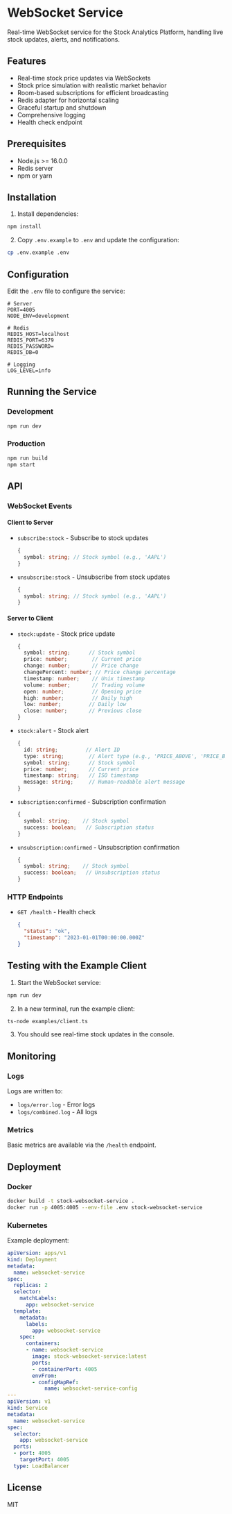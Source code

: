 # WebSocket Service

Real-time WebSocket service for the Stock Analytics Platform, handling live stock updates, alerts, and notifications.

## Features

- Real-time stock price updates via WebSockets
- Stock price simulation with realistic market behavior
- Room-based subscriptions for efficient broadcasting
- Redis adapter for horizontal scaling
- Graceful startup and shutdown
- Comprehensive logging
- Health check endpoint

## Prerequisites

- Node.js >= 16.0.0
- Redis server
- npm or yarn

## Installation

1. Install dependencies:

```bash
npm install
```

2. Copy `.env.example` to `.env` and update the configuration:

```bash
cp .env.example .env
```

## Configuration

Edit the `.env` file to configure the service:

```env
# Server
PORT=4005
NODE_ENV=development

# Redis
REDIS_HOST=localhost
REDIS_PORT=6379
REDIS_PASSWORD=
REDIS_DB=0

# Logging
LOG_LEVEL=info
```

## Running the Service

### Development

```bash
npm run dev
```

### Production

```bash
npm run build
npm start
```

## API

### WebSocket Events

#### Client to Server

- `subscribe:stock` - Subscribe to stock updates
  ```typescript
  {
    symbol: string; // Stock symbol (e.g., 'AAPL')
  }
  ```

- `unsubscribe:stock` - Unsubscribe from stock updates
  ```typescript
  {
    symbol: string; // Stock symbol (e.g., 'AAPL')
  }
  ```

#### Server to Client

- `stock:update` - Stock price update
  ```typescript
  {
    symbol: string;      // Stock symbol
    price: number;        // Current price
    change: number;       // Price change
    changePercent: number; // Price change percentage
    timestamp: number;    // Unix timestamp
    volume: number;       // Trading volume
    open: number;         // Opening price
    high: number;         // Daily high
    low: number;         // Daily low
    close: number;       // Previous close
  }
  ```

- `stock:alert` - Stock alert
  ```typescript
  {
    id: string;         // Alert ID
    type: string;        // Alert type (e.g., 'PRICE_ABOVE', 'PRICE_BELOW', 'VOLUME_SPIKE')
    symbol: string;      // Stock symbol
    price: number;       // Current price
    timestamp: string;   // ISO timestamp
    message: string;     // Human-readable alert message
  }
  ```

- `subscription:confirmed` - Subscription confirmation
  ```typescript
  {
    symbol: string;    // Stock symbol
    success: boolean;   // Subscription status
  }
  ```

- `unsubscription:confirmed` - Unsubscription confirmation
  ```typescript
  {
    symbol: string;    // Stock symbol
    success: boolean;   // Unsubscription status
  }
  ```

### HTTP Endpoints

- `GET /health` - Health check
  ```json
  {
    "status": "ok",
    "timestamp": "2023-01-01T00:00:00.000Z"
  }
  ```

## Testing with the Example Client

1. Start the WebSocket service:

```bash
npm run dev
```

2. In a new terminal, run the example client:

```bash
ts-node examples/client.ts
```

3. You should see real-time stock updates in the console.

## Monitoring

### Logs

Logs are written to:
- `logs/error.log` - Error logs
- `logs/combined.log` - All logs

### Metrics

Basic metrics are available via the `/health` endpoint.

## Deployment

### Docker

```bash
docker build -t stock-websocket-service .
docker run -p 4005:4005 --env-file .env stock-websocket-service
```

### Kubernetes

Example deployment:

```yaml
apiVersion: apps/v1
kind: Deployment
metadata:
  name: websocket-service
spec:
  replicas: 2
  selector:
    matchLabels:
      app: websocket-service
  template:
    metadata:
      labels:
        app: websocket-service
    spec:
      containers:
      - name: websocket-service
        image: stock-websocket-service:latest
        ports:
        - containerPort: 4005
        envFrom:
        - configMapRef:
            name: websocket-service-config
---
apiVersion: v1
kind: Service
metadata:
  name: websocket-service
spec:
  selector:
    app: websocket-service
  ports:
  - port: 4005
    targetPort: 4005
  type: LoadBalancer
```

## License

MIT
